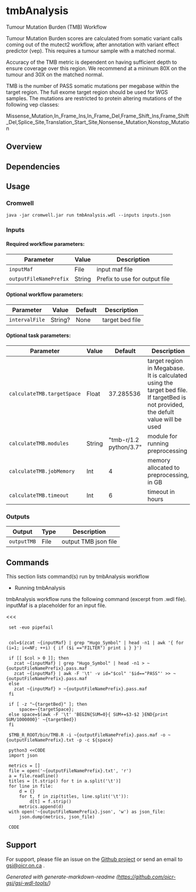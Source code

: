 # tmbAnalysis

Tumour Mutation Burden (TMB) Workflow

Tumour Mutation Burden scores are calculated from somatic variant calls coming out of the mutect2 workflow, after annotation with variant effect predictor (vep).  This requires a tumour sample with a matched normal.

Accuracy of the TMB metric is dependent on having sufficient depth to ensure coverage over this region. We recommend at a mininum 80X on the tumour and 30X on the matched normal.

TMB is the number of PASS somatic mutations per megabase within the target region.  The full exome target region should be used for WGS samples. The mutations are restricted to protein altering mutations of the following vep classes:

Missense_Mutation,In_Frame_Ins,In_Frame_Del,Frame_Shift_Ins,Frame_Shift_Del,Splice_Site,Translation_Start_Site,Nonsense_Mutation,Nonstop_Mutation

## Overview

## Dependencies



## Usage

### Cromwell
```
java -jar cromwell.jar run tmbAnalysis.wdl --inputs inputs.json
```

### Inputs

#### Required workflow parameters:
Parameter|Value|Description
---|---|---
`inputMaf`|File|input maf file
`outputFileNamePrefix`|String|Prefix to use for output file


#### Optional workflow parameters:
Parameter|Value|Default|Description
---|---|---|---
`intervalFile`|String?|None|target bed file


#### Optional task parameters:
Parameter|Value|Default|Description
---|---|---|---
`calculateTMB.targetSpace`|Float|37.285536|target region in Megabase. It is calculated using the target bed file. If targetBed is not provided, the defult value will be used
`calculateTMB.modules`|String|"tmb-r/1.2 python/3.7"|module for running preprocessing
`calculateTMB.jobMemory`|Int|4|memory allocated to preprocessing, in GB
`calculateTMB.timeout`|Int|6|timeout in hours


### Outputs

Output | Type | Description
---|---|---
`outputTMB`|File|output TMB json file


## Commands
 This section lists command(s) run by tmbAnalysis workflow
 
 * Running tmbAnalysis
 
 tmbAnalysis workflow runs the following command (excerpt from .wdl file). inputMaf is a placeholder for an input file.
 
 <<<
 
     set -euo pipefail
 
 
     col=$(zcat ~{inputMaf} | grep "Hugo_Symbol" | head -n1 | awk '{ for (i=1; i<=NF; ++i) { if ($i =="FILTER") print i } }')
     
     if [[ $col > 0 ]]; then
       zcat ~{inputMaf} | grep "Hugo_Symbol" | head -n1 > ~{outputFileNamePrefix}.pass.maf
       zcat ~{inputMaf} | awk -F '\t' -v id="$col" '$id=="PASS"' >> ~{outputFileNamePrefix}.pass.maf
     else
       zcat ~{inputMaf} > ~{outputFileNamePrefix}.pass.maf
     fi
 
     if [ -z "~{targetBed}" ]; then
         space=~{targetSpace};
     else space=$(awk -F '\t' 'BEGIN{SUM=0}{ SUM+=$3-$2 }END{print SUM/1000000}' ~{targetBed})
     fi
 
     $TMB_R_ROOT/bin/TMB.R -i ~{outputFileNamePrefix}.pass.maf -o ~{outputFileNamePrefix}.txt -p -c ${space}
 
     python3 <<CODE
     import json
 
     metrics = []
     file = open('~{outputFileNamePrefix}.txt', 'r')
     a = file.readline()
     titles = [t.strip() for t in a.split('\t')]
     for line in file:
         d = {}
         for t, f in zip(titles, line.split('\t')):
             d[t] = f.strip()
         metrics.append(d)
     with open('~{outputFileNamePrefix}.json', 'w') as json_file:
         json.dump(metrics, json_file)
 
     CODE
 
   >>>
 ## Support

For support, please file an issue on the [Github project](https://github.com/oicr-gsi) or send an email to gsi@oicr.on.ca .

_Generated with generate-markdown-readme (https://github.com/oicr-gsi/gsi-wdl-tools/)_
